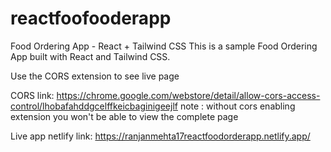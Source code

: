 # reactfoofooderapp
Food Ordering App - React + Tailwind CSS
This is a sample Food Ordering App built with React and Tailwind CSS.

Use the CORS extension to see live page 

CORS link: https://chrome.google.com/webstore/detail/allow-cors-access-control/lhobafahddgcelffkeicbaginigeejlf
note : without cors enabling extension you won't be able to view the complete page

Live app netlify link: https://ranjanmehta17reactfoodorderapp.netlify.app/
